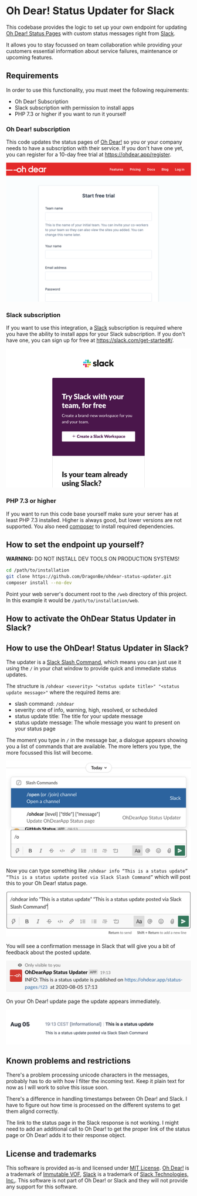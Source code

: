 # Oh Dear! Status Updater for Slack

This codebase provides the logic to set up your own endpoint for updating [Oh Dear! Status Pages](https://ohdear.app/feature/status-pages) with custom status messages right from [Slack](https://www.slack.com).

It allows you to stay focussed on team collaboration while providing your customers essential information about service failures, maintenance or upcoming features.

## Requirements

In order to use this functionality, you must meet the following requirements:

- Oh Dear! Subscription
- Slack subscription with permission to install apps
- PHP 7.3 or higher if you want to run it yourself

### Oh Dear! subscription

This code updates the status pages of [Oh Dear!](https://www.ohdear.app/) so you or your company needs to have a subscription with their service. If you don't have one yet, you can register for a 10-day free trial at <https://ohdear.app/register>.

[![Oh Dear! Registration Page](docs/images/01_ohdear_register.png.png)](https://ohdear.app/register)

### Slack subscription

If you want to use this integration, a [Slack](https://www.slack.com) subscription is required where you have the ability to install apps for your Slack subscription. If you don't have one, you can sign up for free at <https://slack.com/get-started#/>.

[![Slack Registration Page](docs/images/02_slack_register.png)](https://slack.com/get-started#/)

### PHP 7.3 or higher

If you want to run this code base yourself make sure your server has at least PHP 7.3 installed. Higher is always good, but lower versions are not supported. You also need [composer](https://getcomposer.org) to install required dependencies.

## How to set the endpoint up yourself?

**WARNING:** DO NOT INSTALL DEV TOOLS ON PRODUCTION SYSTEMS!

```sh
cd /path/to/installation
git clone https://github.com/DragonBe/ohdear-status-updater.git
composer install --no-dev
```

Point your web server's document root to the `/web` directory of this project. In this example it would be `/path/to/installation/web`.

## How to activate the OhDear Status Updater in Slack?

## How to use the OhDear! Status Updater in Slack?

The updater is a [Slack Slash Command](https://api.slack.com/legacy/custom-integrations/slash-commands), which means you can just use it using the `/` in your chat window to provide quick and immediate status updates.

The structure is `/ohdear <severity> "<status update title>" "<status update message>"` where the required items are:

- slash command: `/ohdear`
- severity: one of info, warning, high, resolved, or scheduled
- status update title: The title for your update message
- status update message: The whole message you want to present on your status page

The moment you type in `/` in the message bar, a dialogue appears showing you a list of commands that are available. The more letters you type, the more focussed this list will become.

![Slack Slash Commands Dialogue](docs/images/03_slack_command_dialogue.png)

Now you can type something like `/ohdear info “This is a status update” “This is a status update posted via Slack Slash Command”` which will post this to your Oh Dear! status page.

![Slack Slash Command post update](docs/images/04_slack_command_status_update_message.png)

You will see a confirmation message in Slack that will give you a bit of feedback about the posted update.

![Slack Slash Command feedback response](docs/images/05_slack_response_feedback.png)

On your Oh Dear! update page the update appears immediately.

![Oh Dear! Status Page Update](docs/images/06_ohdear_status_page_updated.png)

## Known problems and restrictions

There's a problem processing unicode characters in the messages, probably has to do with how I filter the incoming text. Keep it plain text for now as I will work to solve this issue soon.

There's a difference in handling timestamps between Oh Dear! and Slack. I have to figure out how time is processed on the different systems to get them alignd correctly.

The link to the status page in the Slack response is not working. I might need to add an additional call to Oh Dear! to get the proper link of the status page or Oh Dear! adds it to their response object.

## License and trademarks

This software is provided as-is and licensed under [MIT License](LICENSE.md). [Oh Dear!](https://www.ohdear.app) is a trademark of [Immutable VOF](https://www.immutable.be/), [Slack](https://www.slack.com) is a trademark of [Slack Technologies, Inc.](https://www.slack.com). This software is not part of Oh Dear! or Slack and they will not provide any support for this software. 